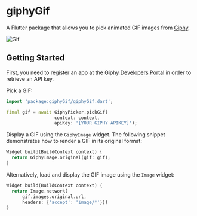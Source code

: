 # giphyGif

A Flutter package that allows you to pick animated GIF images from [Giphy](https://giphy.com).

![Gif](https://github.com/firstfloorsoftware/giphyGif/blob/master/example/screenshots/giphy_picker_demo.gif)

## Getting Started

First, you need to register an app at the [Giphy Developers Portal](https://developers.giphy.com/) in order to retrieve an API key.

Pick a GIF:

```dart
import 'package:giphyGif/giphyGif.dart';

final gif = await GiphyPicker.pickGif(
                  context: context, 
                  apiKey: '[YOUR GIPHY APIKEY]');
```

Display a GIF using the ```GiphyImage``` widget. The following snippet demonstrates how to render a GIF in its original format:
```dart
Widget build(BuildContext context) {
  return GiphyImage.original(gif: gif);
}
```

Alternatively, load and display the GIF image using the ```Image``` widget:
```dart
Widget build(BuildContext context) {
  return Image.network(
      gif.images.original.url, 
      headers: {'accept': 'image/*'}))
}
```
